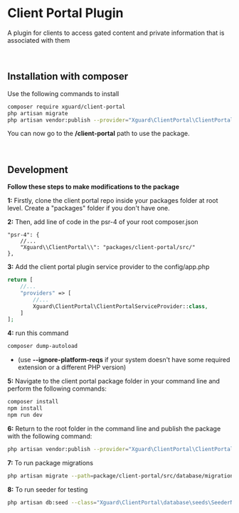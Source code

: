 # Client Portal Plugin

A plugin for clients to access gated content and private information that is associated with them

<br>

## Installation with composer

Use the following commands to install

```bash
composer require xguard/client-portal
php artisan migrate
php artisan vendor:publish --provider="Xguard\ClientPortal\ClientPortalServiceProvider" --force
```

You can now go to the **/client-portal** path to use the package.

<br>

## Development 

**Follow these steps to make modifications to the package**

**1:** Firstly, clone the client portal repo inside your packages folder at root level. 
Create a "packages" folder if you don't have one.


**2:** Then, add line of code in the psr-4 of your root composer.json
```
"psr-4": {
    //...
    "Xguard\\ClientPortal\\": "packages/client-portal/src/"
},
```
**3:** Add the client portal plugin service provider to the config/app.php

```php
return [
    //...
    "providers" => [
        //...
        Xguard\ClientPortal\ClientPortalServiceProvider::class,
    ]
];

```

**4:** run this command   
```bash
composer dump-autoload 
```
* (use **--ignore-platform-reqs** if your system doesn't have some required extension or a different PHP version)

**5:** Navigate to the client portal package folder in your command line and perform the following commands:
```bash
composer install
npm install
npm run dev
```

**6:** Return to the root folder in the command line and publish the package with the following command:
```bash
php artisan vendor:publish --provider="Xguard\ClientPortal\ClientPortalServiceProvider" --force
```

**7:** To run package migrations
```bash
php artisan migrate --path=package/client-portal/src/database/migrations
```

**8:** To run seeder for testing
```bash
php artisan db:seed --class="Xguard\ClientPortal\database\seeds\SeederName"
```
<br>
